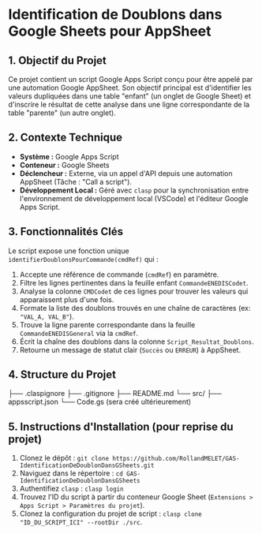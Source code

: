 <!-- START OF FILE: README.md -->
<!-- 
# FILENAME: README.md
# Version: 1.0.0
# Date: 2025-07-16 09:30
# Author: Rolland MELET & AI Senior Coder
# Description: Initial README file for the project.
-->

# Identification de Doublons dans Google Sheets pour AppSheet

## 1. Objectif du Projet

Ce projet contient un script Google Apps Script conçu pour être appelé par une automation Google AppSheet. Son objectif principal est d'identifier les valeurs dupliquées dans une table "enfant" (un onglet de Google Sheet) et d'inscrire le résultat de cette analyse dans une ligne correspondante de la table "parente" (un autre onglet).

## 2. Contexte Technique

- **Système :** Google Apps Script
- **Conteneur :** Google Sheets
- **Déclencheur :** Externe, via un appel d'API depuis une automation AppSheet (Tâche : "Call a script").
- **Développement Local :** Géré avec `clasp` pour la synchronisation entre l'environnement de développement local (VSCode) et l'éditeur Google Apps Script.

## 3. Fonctionnalités Clés

Le script expose une fonction unique `identifierDoublonsPourCommande(cmdRef)` qui :

1.  Accepte une référence de commande (`cmdRef`) en paramètre.
2.  Filtre les lignes pertinentes dans la feuille enfant `CommandeENEDISCodet`.
3.  Analyse la colonne `CMDCodet` de ces lignes pour trouver les valeurs qui apparaissent plus d'une fois.
4.  Formate la liste des doublons trouvés en une chaîne de caractères (ex: `"VAL_A, VAL_B"`).
5.  Trouve la ligne parente correspondante dans la feuille `CommandeENEDISGeneral` via la `cmdRef`.
6.  Écrit la chaîne des doublons dans la colonne `Script_Resultat_Doublons`.
7.  Retourne un message de statut clair (`Succès` ou `ERREUR`) à AppSheet.

## 4. Structure du Projet
├── .claspignore
├── .gitignore
├── README.md
└── src/
├── appsscript.json
└── Code.gs (sera créé ultérieurement)


## 5. Instructions d'Installation (pour reprise du projet)

1.  Clonez le dépôt : `git clone https://github.com/RollandMELET/GAS-IdentificationDeDoublonDansGSheets.git`
2.  Naviguez dans le répertoire : `cd GAS-IdentificationDeDoublonDansGSheets`
3.  Authentifiez `clasp` : `clasp login`
4.  Trouvez l'ID du script à partir du conteneur Google Sheet (`Extensions > Apps Script > Paramètres du projet`).
5.  Clonez la configuration du projet de script : `clasp clone "ID_DU_SCRIPT_ICI" --rootDir ./src`.

<!-- END OF FILE: README.md -->
